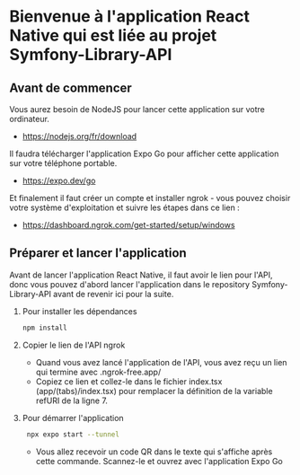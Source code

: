 # Bienvenue à l'application React Native qui est liée au projet Symfony-Library-API

## Avant de commencer

Vous aurez besoin de NodeJS pour lancer cette application sur votre ordinateur.
- https://nodejs.org/fr/download


Il faudra télécharger l'application Expo Go pour afficher cette application sur votre téléphone portable.
- https://expo.dev/go

  
Et finalement il faut créer un compte et installer ngrok - vous pouvez choisir votre système d'exploitation et suivre les étapes dans ce lien :
- https://dashboard.ngrok.com/get-started/setup/windows


## Préparer et lancer l'application

Avant de lancer l'application React Native, il faut avoir le lien pour l'API, donc vous pouvez d'abord lancer l'application dans le repository Symfony-Library-API avant de revenir ici pour la suite.

1. Pour installer les dépendances

   ```bash
   npm install
   ```

2. Copier le lien de l'API ngrok

   - Quand vous avez lancé l'application de l'API, vous avez reçu un lien qui termine avec .ngrok-free.app/
   - Copiez ce lien et collez-le dans le fichier index.tsx (app/(tabs)/index.tsx) pour remplacer la définition de la variable refURI de la ligne 7.

4. Pour démarrer l'application

   ```bash
    npx expo start --tunnel
   ```
   - Vous allez recevoir un code QR dans le texte qui s'affiche après cette commande. Scannez-le et ouvrez avec l'application Expo Go
